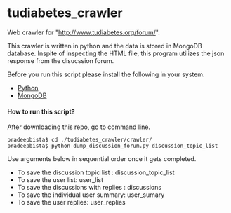 


# tudiabetes_crawler
Web crawler for "http://www.tudiabetes.org/forum/".

This crawler is written in python and the data is stored in MongoDB database.
Inspite of inspecting the HTML file, this program utilizes the json response from the disucssion forum.


Before you run this script please install the following in your system.
* [Python](https://www.python.org/downloads/)
* [MongoDB](https://docs.mongodb.org/manual/installation/)


#### How to run this script?
After downloading this repo, go to command line.
```
pradeepbista$ cd ./tudiabetes_crawler/crawler/
pradeepbista$ python dump_discussion_forum.py discussion_topic_list
```

Use arguments below in sequential order once it gets completed.

* To save the discussion topic list : discussion_topic_list
* To save the user list: user_list
* To save the discussions with replies : discussions
* To save the individual user summary: user_sumary
* To save the user replies: user_replies
